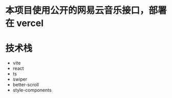 # 本项目使用公开的网易云音乐接口，部署在 vercel

# 技术栈

- vite
- react
- ts
- swiper
- better-scroll
- style-components

